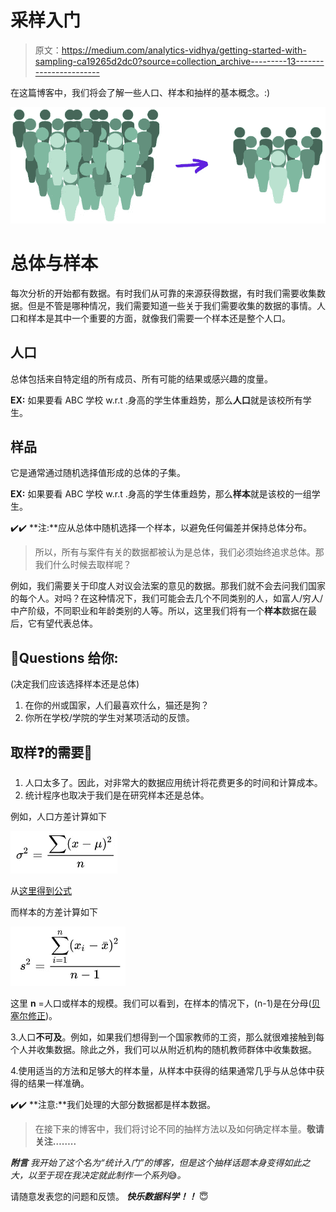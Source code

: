# 采样入门

> 原文：<https://medium.com/analytics-vidhya/getting-started-with-sampling-ca19265d2dc0?source=collection_archive---------13----------------------->

在这篇博客中，我们将会了解一些人口、样本和抽样的基本概念。:)

![](img/56d82aaba7d1d4b526f56c7c0d43b1a9.png)

# 总体与样本

每次分析的开始都有数据。有时我们从可靠的来源获得数据，有时我们需要收集数据。但是不管是哪种情况，我们需要知道一些关于我们需要收集的数据的事情。人口和样本是其中一个重要的方面，就像我们需要一个样本还是整个人口。

## 人口

总体包括来自特定组的所有成员、所有可能的结果或感兴趣的度量。

**EX:** 如果要看 ABC 学校 w.r.t .身高的学生体重趋势，那么**人口**就是该校所有学生。

## 样品

它是通常通过随机选择值形成的总体的子集。

**EX:** 如果要看 ABC 学校 w.r.t .身高的学生体重趋势，那么**样本**就是该校的一组学生。

✔️✔️ **注:**应从总体中随机选择一个样本，以避免任何偏差并保持总体分布。

> 所以，所有与案件有关的数据都被认为是总体，我们必须始终追求总体。那我们什么时候去取样呢？

例如，我们需要关于印度人对议会法案的意见的数据。那我们就不会去问我们国家的每个人。对吗？在这种情况下，我们可能会去几个不同类别的人，如富人/穷人/中产阶级，不同职业和年龄类别的人等。所以，这里我们将有一个**样本**数据在最后，它有望代表总体。

## 🧐Questions 给你:

(决定我们应该选择样本还是总体)

1.  在你的州或国家，人们最喜欢什么，猫还是狗？
2.  你所在学校/学院的学生对某项活动的反馈。

## 取样❓的需要🤔

1.  人口太多了。因此，对非常大的数据应用统计将花费更多的时间和计算成本。
2.  统计程序也取决于我们是在研究样本还是总体。

例如，人口方差计算如下

![](img/99aebe1231208fbbf27af3e497f2d07b.png)

从[这里得到公式](https://www.statsdirect.com/help/basics/degrees_of_freedom.htm#:~:text=The%20concept%20of%20degrees%20of,from%20an%20estimate%20of%20another.)

而样本的方差计算如下

![](img/a1f9cb23b16dc813233dd7e47d4af7c4.png)

这里 **n** =人口或样本的规模。我们可以看到，在样本的情况下，(n-1)是在分母([贝塞尔修正](https://en.wikipedia.org/wiki/Bessel%27s_correction))。

3.人口**不可及**。例如，如果我们想得到一个国家教师的工资，那么就很难接触到每个人并收集数据。除此之外，我们可以从附近机构的随机教师群体中收集数据。

4.使用适当的方法和足够大的样本量，从样本中获得的结果通常几乎与从总体中获得的结果一样准确。

✔️✔️ **注意:**我们处理的大部分数据都是样本数据。

> 在接下来的博客中，我们将讨论不同的抽样方法以及如何确定样本量。**敬请关注……..**

***附言*** *我开始了这个名为“统计入门”的博客，但是这个抽样话题本身变得如此之大，以至于现在我决定就此制作一个系列*😅*。*

请随意发表您的问题和反馈。 ***快乐数据科学！！*** 😇